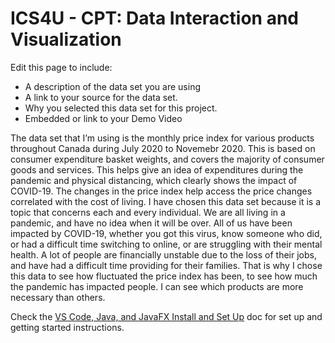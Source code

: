 
# ICS4U - CPT: Data Interaction and Visualization

Edit this page to include:
* A description of the data set you are using
* A link to your source for the data set.
* Why you selected this data set for this project.
* Embedded or link to your Demo Video

The data set that I’m using is the monthly price index for various products throughout Canada during July 2020 to Novemebr 2020. This is based on consumer expenditure basket weights, and covers the majority of consumer goods and services. This helps give an idea of expenditures during the pandemic and physical distancing, which clearly shows the impact of COVID-19. The changes in the price index help access the price changes correlated with the cost of living. I have chosen this data set because it is a topic that concerns each and every individual. We are all living in a pandemic, and have no idea when it will be over. All of us have been impacted by COVID-19, whether you got this virus, know someone who did, or had a difficult time switching to online, or are struggling with their mental health. A lot of people are financially unstable due to the loss of their jobs, and have had a difficult time providing for their families. That is why I chose this data to see how fluctuated the price index has been, to see how much the pandemic has impacted people. I can see which products are more necessary than others. 


Check the [VS Code, Java, and JavaFX Install and Set Up](https://docs.google.com/document/d/1s5oTmY8A8TDZu303p_DaH6CEAcC9xL8-aNX-pAxCcps/edit?usp=sharing) doc for set up and getting started instructions.
